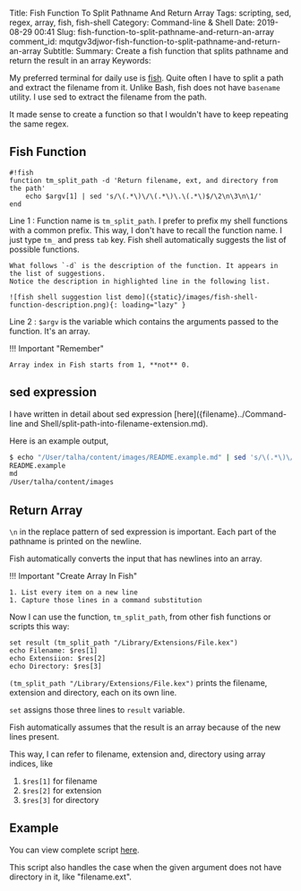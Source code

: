 Title: Fish Function To Split Pathname And Return Array
Tags: scripting, sed, regex, array, fish, fish-shell
Category: Command-line & Shell
Date: 2019-08-29 00:41
Slug: fish-function-to-split-pathname-and-return-an-array
comment_id: mqutgv3djwor-fish-function-to-split-pathname-and-return-an-array
Subtitle:
Summary: Create a fish function that splits pathname and return the result in an array
Keywords:

My preferred terminal for daily use is [fish](https://fishshell.com/). Quite
often I have to split a path and extract the filename from it. Unlike Bash, fish
does not have `basename` utility. I use sed to extract the filename from the path.

It made sense to create a function so that I wouldn't have to keep repeating the same regex.

## Fish Function

    #!fish
    function tm_split_path -d 'Return filename, ext, and directory from the path'
        echo $argv[1] | sed 's/\(.*\)\/\(.*\)\.\(.*\)$/\2\n\3\n\1/'
    end

Line 1
: Function name is `tm_split_path`. I prefer to prefix my shell functions with a
common prefix. This way, I don't have to recall the function name. I just type
`tm_` and press `tab` key. Fish shell automatically suggests the list of
possible functions.

    What follows `-d` is the description of the function. It appears in the list of suggestions.
    Notice the description in highlighted line in the following list.

    ![fish shell suggestion list demo]({static}/images/fish-shell-function-description.png){: loading="lazy" }

Line 2
: `$argv` is the variable which contains the arguments passed to the function. It's an array.

!!! Important "Remember"

    Array index in Fish starts from 1, **not** 0.

## sed expression

I have written in detail about sed expression [here]({filename}../Command-line and Shell/split-path-into-filename-extension.md).

Here is an example output,

```bash
$ echo "/User/talha/content/images/README.example.md" | sed 's/\(.*\)\/\(.*\)\.\(.*\)$/\1\n\2\n\3/'
README.example
md
/User/talha/content/images
```

## Return Array

`\n` in the replace pattern of sed expression is important. Each part of the
pathname is printed on the newline.

Fish automatically converts the input that has newlines into an array.

!!! Important "Create Array In Fish"

    1. List every item on a new line
    1. Capture those lines in a command substitution

Now I can use the function, `tm_split_path`, from other fish functions or scripts this way:

```fish
set result (tm_split_path "/Library/Extensions/File.kex")
echo Filename: $res[1]
echo Extensiion: $res[2]
echo Directory: $res[3]
```

`(tm_split_path "/Library/Extensions/File.kex")` prints the filename, extension and directory, each on its own line.

`set` assigns those three lines to `result` variable.

Fish automatically assumes that the result is an array because of the new lines present.

This way, I can refer to filename, extension and, directory using array indices, like

1. `$res[1]` for filename
1. `$res[2]` for extension
1. `$res[3]` for directory

## Example

You can view complete script [here](https://github.com/talha131/dotfiles/blob/master/fish/functions/tm_split_path.fish).

This script also handles the case when the given argument does not have directory in it, like "filename.ext".
